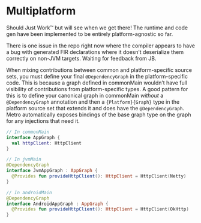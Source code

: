 # Multiplatform

Should Just Work™️ but will see when we get there\! The runtime and code gen have been implemented to be entirely platform-agnostic so far.

There is one issue in the repo right now where the compiler appears to have a bug with generated FIR declarations where it doesn’t deserialize them correctly on non-JVM targets. Waiting for feedback from JB.

When mixing contributions between common and platform-specific source sets, you must define your final `@DependencyGraph` in the platform-specific code. This is because a graph defined in commonMain wouldn’t have full visibility of contributions from platform-specific types. A good pattern for this is to define your canonical graph in commonMain *without* a `@DependencyGraph` annotation and then a `{Platform}{Graph}` type in the platform source set that extends it and does have the `@DependencyGraph`. Metro automatically exposes bindings of the base graph type on the graph for any injections that need it.

```kotlin
// In commonMain
interface AppGraph {
  val httpClient: HttpClient
}

// In jvmMain
@DependencyGraph
interface JvmAppGraph : AppGraph {
  @Provides fun provideHttpClient(): HttpClient = HttpClient(Netty)
}

// In androidMain
@DependencyGraph
interface AndroidAppGraph : AppGraph {
  @Provides fun provideHttpClient(): HttpClient = HttpClient(OkHttp)
}
```
